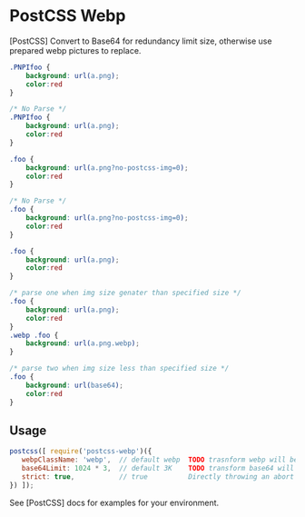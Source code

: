 # PostCSS Webp

[PostCSS] Convert to Base64 for redundancy limit size, otherwise use prepared webp pictures to replace.

```css
.PNPIfoo {
	background: url(a.png);
	color:red
}

/* No Parse */
.PNPIfoo {
	background: url(a.png);
	color:red
}

.foo {
	background: url(a.png?no-postcss-img=0);
	color:red
}

/* No Parse */
.foo {
	background: url(a.png?no-postcss-img=0);
	color:red
}
```

```css
.foo {
	background: url(a.png);
	color:red
}

/* parse one when img size genater than specified size */
.foo {
	background: url(a.png);
	color:red
}
.webp .foo {
	background: url(a.png.webp);
}

/* parse two when img size less than specified size */
.foo {
	background: url(base64);
	color:red
}
```

## Usage

```js
postcss([ require('postcss-webp')({
   webpClassName: 'webp',  // default webp  TODO trasnform webp will be disabled When webpClassName is empty string
   base64Limit: 1024 * 3,  // default 3K    TODO transform base64 will be disabled When base64Limit is zero
   strict: true,           // true          Directly throwing an abort program to continue execution
}) ]);
```

See [PostCSS] docs for examples for your environment.

